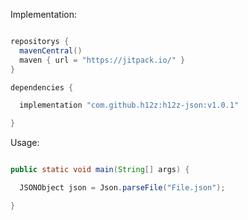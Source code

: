 Implementation:

```gradle

repositorys {
  mavenCentral()
  maven { url = "https://jitpack.io/" }
}

dependencies {

  implementation "com.github.h12z:h12z-json:v1.0.1"

}

```

Usage:

```java

public static void main(String[] args) {

  JSONObject json = Json.parseFile("File.json");

}

```
